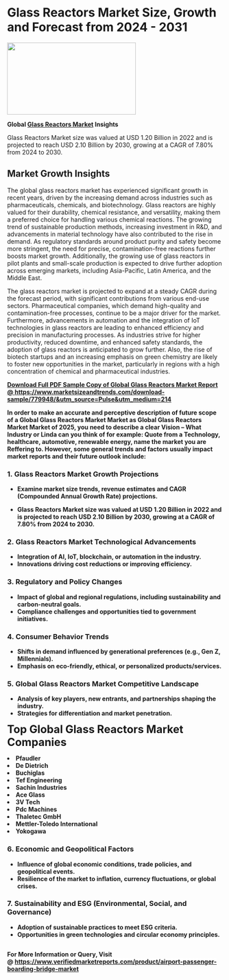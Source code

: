 <H1>Glass Reactors Market Size, Growth and Forecast from 2024 - 2031</H1><img class="aligncenter size-medium wp-image-584254" src="https://thirdeyenews.in/wp-content/uploads/2024/09/Global-Market-Research-300x168.jpeg" alt="" width="300" height="168" /><p><strong>Global&nbsp;<a href="https://www.marketsizeandtrends.com/download-sample/779948/&amp;utm_source=Pulse&amp;utm_medium=214">Glass Reactors Market</a> Insights</strong></p><p>Glass Reactors Market size was valued at USD 1.20 Billion in 2022 and is projected to reach USD 2.10 Billion by 2030, growing at a CAGR of 7.80% from 2024 to 2030.</p><p><h2>Market Growth Insights</h2> <p>The global glass reactors market has experienced significant growth in recent years, driven by the increasing demand across industries such as pharmaceuticals, chemicals, and biotechnology. Glass reactors are highly valued for their durability, chemical resistance, and versatility, making them a preferred choice for handling various chemical reactions. The growing trend of sustainable production methods, increasing investment in R&D, and advancements in material technology have also contributed to the rise in demand. As regulatory standards around product purity and safety become more stringent, the need for precise, contamination-free reactions further boosts market growth. Additionally, the growing use of glass reactors in pilot plants and small-scale production is expected to drive further adoption across emerging markets, including Asia-Pacific, Latin America, and the Middle East.</p> <p><strong><a href="#"></a></strong></p> <p>The glass reactors market is projected to expand at a steady CAGR during the forecast period, with significant contributions from various end-use sectors. Pharmaceutical companies, which demand high-quality and contamination-free processes, continue to be a major driver for the market. Furthermore, advancements in automation and the integration of IoT technologies in glass reactors are leading to enhanced efficiency and precision in manufacturing processes. As industries strive for higher productivity, reduced downtime, and enhanced safety standards, the adoption of glass reactors is anticipated to grow further. Also, the rise of biotech startups and an increasing emphasis on green chemistry are likely to foster new opportunities in the market, particularly in regions with a high concentration of chemical and pharmaceutical industries. <p><strong><a href="#"></p><p><span class=""><strong>Download Full PDF Sample Copy of Global Glass Reactors Market Report</strong> @ <a href="https://www.marketsizeandtrends.com/download-sample/779948/&amp;utm_source=Pulse&amp;utm_medium=214" target="_blank">https://www.marketsizeandtrends.com/download-sample/779948/&amp;utm_source=Pulse&amp;utm_medium=214</a></span></p><p>In order to make an accurate and perceptive description of future scope of a Global&nbsp;Glass Reactors Market Market as Global&nbsp;Glass Reactors Market Market of 2025, you need to describe a clear Vision &ndash; What Industry or Linda can you think of for example: Quote from a Technology, healthcare, automotive, renewable energy, name the market you are Reffering to. However, some general trends and factors usually impact market reports and their future outlook include:</p><h3>1.&nbsp;<strong>Glass Reactors Market Growth Projections</strong></h3><ul><li>Examine market size trends, revenue estimates and CAGR (Compounded Annual Growth Rate) projections.</li><li><p>Glass Reactors Market size was valued at USD 1.20 Billion in 2022 and is projected to reach USD 2.10 Billion by 2030, growing at a CAGR of 7.80% from 2024 to 2030.</p></li></ul><h3>2.&nbsp;<strong>Glass Reactors Market Technological Advancements</strong></h3><ul><li>Integration of AI, IoT, blockchain, or automation in the industry.</li><li>Innovations driving cost reductions or improving efficiency.</li></ul><h3>3.&nbsp;<strong>Regulatory and Policy Changes</strong></h3><ul><li>Impact of global and regional regulations, including sustainability and carbon-neutral goals.</li><li>Compliance challenges and opportunities tied to government initiatives.</li></ul><h3>4.&nbsp;<strong>Consumer Behavior Trends</strong></h3><ul><li>Shifts in demand influenced by generational preferences (e.g., Gen Z, Millennials).</li><li>Emphasis on eco-friendly, ethical, or personalized products/services.</li></ul><h3>5.&nbsp;<strong>Global Glass Reactors Market Competitive Landscape</strong></h3><ul><li>Analysis of key players, new entrants, and partnerships shaping the industry.</li><li>Strategies for differentiation and market penetration.</li></ul><p data-pm-slice="1 1 []"><span style="color: inherit; font-family: inherit; font-size: 25px;">Top Global Glass Reactors Market Companies</span></p><div class="" data-test-id=""><p><li>Pfaudler</li><li> De Dietrich</li><li> Buchiglas</li><li> Tef Engineering</li><li> Sachin Industries</li><li> Ace Glass</li><li> 3V Tech</li><li> Pdc Machines</li><li> Thaletec GmbH</li><li> Mettler-Toledo International</li><li> Yokogawa</li></p></div><h3>6.&nbsp;<strong>Economic and Geopolitical Factors</strong></h3><ul><li>Influence of global economic conditions, trade policies, and geopolitical events.</li><li>Resilience of the market to inflation, currency fluctuations, or global crises.</li></ul><h3>7.&nbsp;<strong>Sustainability and ESG (Environmental, Social, and Governance)</strong></h3><ul><li>Adoption of sustainable practices to meet ESG criteria.</li><li>Opportunities in green technologies and circular economy principles.</li></ul><h2><strong style="font-size: 14px;">For More Information or Query, Visit @&nbsp;</strong><a style="background-color: #ffffff; font-size: 14px;" href="https://www.marketsizeandtrends.com/report/glass-reactors-market/" target="_blank">https://www.verifiedmarketreports.com/product/airport-passenger-boarding-bridge-market</a></h2>

